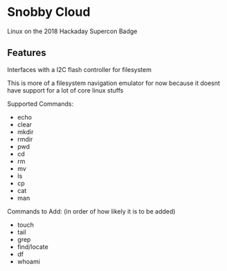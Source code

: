 # Snobby Cloud
Linux on the 2018 Hackaday Supercon Badge

## Features
Interfaces with a I2C flash controller for filesystem

This is more of a filesystem navigation emulator for now because it doesnt have support for a lot of core linux stuffs

Supported Commands:
- echo
- clear
- mkdir
- rmdir
- pwd
- cd
- rm
- mv
- ls
- cp
- cat
- man

Commands to Add: (in order of how likely it is to be added)
- touch
- tail
- grep
- find/locate
- df
- whoami

